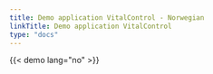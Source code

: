 ```yaml
---
title: Demo application VitalControl - Norwegian
linkTitle: Demo application VitalControl
type: "docs"
---
```

{{< demo lang="no" >}}
